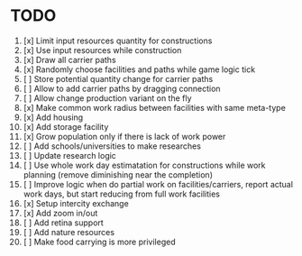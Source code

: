# TODO

1. [x] Limit input resources quantity for constructions
2. [x] Use input resources while construction
3. [x] Draw all carrier paths
4. [x] Randomly choose facilities and paths while game logic tick
5. [ ] Store potential quantity change for carrier paths
6. [ ] Allow to add carrier paths by dragging connection
7. [ ] Allow change production variant on the fly
8. [x] Make common work radius between facilities with same meta-type
9. [x] Add housing
10. [x] Add storage facility
11. [x] Grow population only if there is lack of work power
12. [ ] Add schools/universities to make researches
13. [ ] Update research logic
14. [ ] Use whole work day estimatation for constructions while work planning (remove diminishing near the completion)
15. [ ] Improve logic when do partial work on facilities/carriers, report actual work days, but start reducing from full
        work facilities
16. [x] Setup intercity exchange
17. [x] Add zoom in/out
18. [ ] Add retina support
19. [ ] Add nature resources
20. [ ] Make food carrying is more privileged
